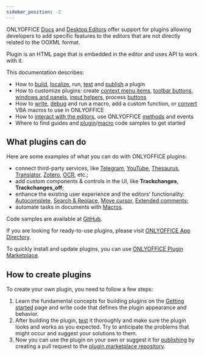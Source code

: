 ```yaml
---
sidebar_position: -2
---
```


ONLYOFFICE [Docs](https://www.onlyoffice.com/office-suite.aspx) and [Desktop Editors](https://www.onlyoffice.com/desktop.aspx) offer support for plugins allowing developers to add specific features to the editors that are not directly related to the OOXML format.

Plugin is an HTML page that is embedded in the editor and uses API to work with it.

This documentation describes:

- How to [build](../Structure/Manifest/Manifest.md), [localize](../Structure/Localization.md), run, [test](../Tutorials/Developing/Developing.md) and [publish](../Tutorials/Publishing.md) a plugin
- How to customize plugins: create [context menu items](../Customization/Context%20menu.md), [toolbar buttons](../Customization/Toolbar.md), [windows and panels](../Customization/Windows%20and%20panels.md), [input helpers](../Customization/Input%20helper.md), process [buttons](../Customization/Buttons.md)
- How to [write](../Macros/Writing%20macros.md), [debug](../Macros/Debugging.md) and run a macro, add a custom function, or [convert](../Macros/Converting%20VBA%20macros.md) VBA macros to use in ONLYOFFICE
- How to [interact with the editors](../Interacting%20with%20editors/Overview/Overview.md), use ONLYOFFICE [methods](../Interacting%20with%20editors/Methods/Methods.md) and events
- Where to find guides and [plugin](../Tutorials/Samples/Samples.md)/[macro](../Macros/Samples/Samples.md) code samples to get started

## What plugins can do

Here are some examples of what you can do with ONLYOFFICE plugins:

- connect third-party services, like [Telegram](../Tutorials/Samples/Telegram.md), [YouTube](../Tutorials/Samples/YouTube.md), [Thesaurus](../Tutorials/Samples/Thesaurus.md), [Translator](../Tutorials/Samples/Translator.md), [Zotero](../Tutorials/Samples/Zotero.md), [OCR](../Tutorials/Samples/OCR.md), etc.;
- add custom components & controls in the UI, like **Trackchanges**, **Trackchanges\_off**;
- enhance the existing user experience and the editors’ functionality: [Autocomplete](../Tutorials/Samples/Autocomplete.md), [Search & Replace](../Tutorials/Samples/Search%20and%20replace.md), [Move cursor](../Tutorials/Samples/Move%20cursor.md), [Extended comments](../Tutorials/Samples/Extended%20comments.md);
- automate tasks in documents with [Macros](../Macros/Getting%20started.md).

Code samples are available at [GitHub](https://github.com/ONLYOFFICE/sdkjs-plugins).

If you are looking for ready-to-use plugins, please visit [ONLYOFFICE App Directory](https://www.onlyoffice.com/en/app-directory).

To quickly install and update plugins, you can use [ONLYOFFICE Plugin Marketplace](../Tutorials/Installing/ONLYOFFICE%20Docs%20on-premises.md#adding-plugins-through-the-plugin-manager).

## How to create plugins

To create your own plugin, you need to follow a few steps:

1. Learn the fundamental concepts for building plugins on the [Getting started](./Getting%20started.md) page and write code that defines the plugin appearance and behavior.
2. After building the plugin, [test](../Tutorials/Developing/Developing.md) it thoroughly and make sure the plugin looks and works as you expected. Try to anticipate the problems that might occur and suggest your solutions to them.
3. Now you can use the plugin on your own or suggest it for [publishing](../Tutorials/Publishing.md) by creating a pull request to the [plugin marketplace repository](https://github.com/ONLYOFFICE/onlyoffice.github.io).
